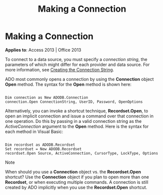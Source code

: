 ﻿---
title: Making a Connection
TOCTitle: Making a Connection
ms:assetid: 188f6794-f4ec-8e8d-5adc-bdee36f4c9ae
ms:mtpsurl: https://msdn.microsoft.com/en-us/library/JJ248932(v=office.15)
ms:contentKeyID: 48543472
ms.date: 09/18/2015
mtps_version: v=office.15
---

# Making a Connection


**Applies to**: Access 2013 | Office 2013

To connect to a data source, you must specify a *connection string*, the parameters of which might differ for each provider and data source. For more information, see [Creating the Connection String](creating-the-connection-string.md).

ADO most commonly opens a connection by using the **Connection** object **Open** method. The syntax for the **Open** method is shown here:

``` 
 
Dim connection as New ADODB.Connection 
connection.Open ConnectionString, UserID, Password, OpenOptions
```

Alternatively, you can invoke a shortcut technique, **Recordset.Open**, to open an implicit connection and issue a command over that connection in one operation. Do this by passing in a valid connection string as the *ActiveConnection* argument to the **Open** method. Here is the syntax for each method in Visual Basic:

``` 
 
Dim recordset as ADODB.Recordset 
Set recordset = New ADODB.Recordset 
recordset.Open Source, ActiveConnection, CursorType, LockType, Options
```


> [!NOTE]
> <P>When should you use a <STRONG>Connection</STRONG> object vs. the <STRONG>Recordset.Open</STRONG> shortcut? Use the <STRONG>Connection</STRONG> object if you plan to open more than one <STRONG>Recordset</STRONG>, or when executing multiple commands. A connection is still created by ADO implicitly when you use the <STRONG>Recordset.Open</STRONG> shortcut.</P>


